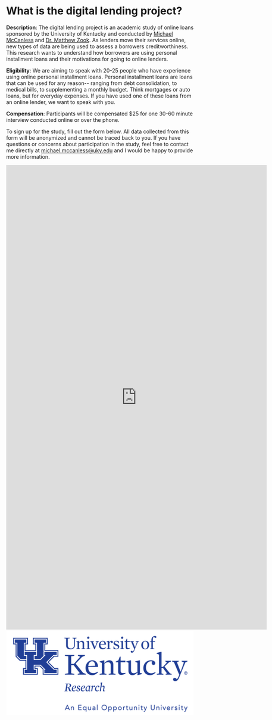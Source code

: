 # What is the digital lending project? 

**Description**: The digital lending project is an academic study of online loans sponsored by the University of Kentucky and conducted by [Michael McCanless](https://geography.as.uky.edu/users/mjmc273) and [Dr. Matthew Zook](https://geography.as.uky.edu/users/zook). As lenders move their services online, new types of data are being used to assess a borrowers creditworthiness. This research wants to understand how borrowers are using personal installment loans and their motivations for going to online lenders. 

**Eligibility**: We are aiming to speak with 20-25 people who have experience using online personal installment loans. Personal installment loans are loans that can be used for any reason-- ranging from debt consolidation, to medical bills, to supplementing a monthly budget. Think mortgages or auto loans, but for everyday expenses. If you have used one of these loans from an online lender, we want to speak with you. 

**Compensation**: Participants will be compensated $25 for one 30-60 minute interview conducted online or over the phone. 

To sign up for the study, fill out the form below. All data collected from this form will be anonymized and cannot be traced back to you. If you have questions or concerns about participation in the study, feel free to contact me directly at michael.mccanless@uky.edu and I would be happy to provide more information. 

<iframe src="https://docs.google.com/forms/d/e/1FAIpQLSdSxXiMhsMAXsz0mo0kZg4A3T_elcVnt23WyapckgCjDjSsXA/viewform?embedded=true" width="700" height="1250" frameborder="0" marginheight="0" marginwidth="0">Loading…</iframe>
<img src="images/Research-EOE-286%20(2).jpg" width="700" >

